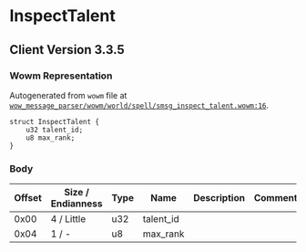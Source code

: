 # InspectTalent

## Client Version 3.3.5

### Wowm Representation

Autogenerated from `wowm` file at [`wow_message_parser/wowm/world/spell/smsg_inspect_talent.wowm:16`](https://github.com/gtker/wow_messages/tree/main/wow_message_parser/wowm/world/spell/smsg_inspect_talent.wowm#L16).
```rust,ignore
struct InspectTalent {
    u32 talent_id;
    u8 max_rank;
}
```
### Body

| Offset | Size / Endianness | Type | Name | Description | Comment |
| ------ | ----------------- | ---- | ---- | ----------- | ------- |
| 0x00 | 4 / Little | u32 | talent_id |  |  |
| 0x04 | 1 / - | u8 | max_rank |  |  |

